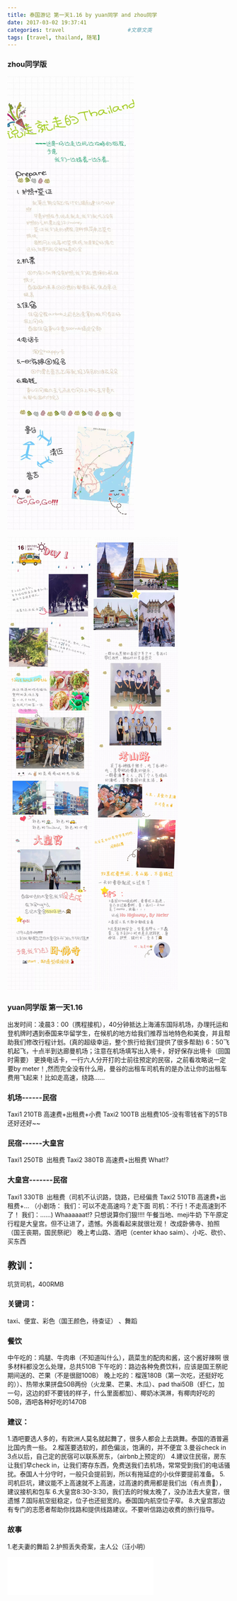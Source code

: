 ```yaml
---
title: 泰国游记 第一天1.16 by yuan同学 and zhou同学
date: 2017-03-02 19:37:41
categories: travel                    #文章文类
tags: [travel, thailand, 随笔]
---
```

### zhou同学版
![说走就走的Thailand](taiday1/tai1.jpeg)

<!--more-->

![凹造型很愉快](taiday1/tai2.jpeg)
![不容错过的考山路](taiday1/tai3.jpeg)

### yuan同学版 第一天1.16
出发时间：凌晨3：00（携程接机），40分钟抵达上海浦东国际机场，办理托运和登机牌时遇到泰国来华留学生，在候机的地方给我们推荐当地特色和美食，并且帮助我们修改行程计划。(真的超级幸运，整个旅行给我们提供了很多帮助)
6：50飞机起飞，十点半到达廊曼机场；注意在机场填写出入境卡，好好保存出境卡（回国时需要）
更换电话卡，一行六人分开打的士前往预定的民宿，之前看攻略说一定要by meter！,然而完全没有什么用，曼谷的出租车司机有的是办法让你的出租车费用飞起来！比如走高速，绕路…...

### 机场------民宿
Taxi1 210TB 高速费+出租费+小费
Taxi2 100TB 出租费105-没有零钱省下的5TB
还好还好~~

### 民宿------大皇宫
Taxi1 250TB  出租费
Taxi2 380TB 高速费+出租费
What!?


### 大皇宫-------民宿
Taxi1 330TB  出租费（司机不认识路，饶路，已经偏贵
Taxi2 510TB 高速费+出租费+…
（小剧场：
我们：可以不走高速吗？走下面
司机：不行！不走高速到不了！
我们：……)
Whaaaaaat!? 
只想说算你们狠!!!!
午餐当地、meji牛奶
下午原定行程是大皇宫。但不让进了，遗憾。外面看起来就很壮观！
改成卧佛寺、拍照（国王丧期，国民祭祀）
晚上考山路、酒吧（center khao saim）、小吃、砍价、买东西
## 教训：
坑货司机，400RMB

### 关键词：
taxi、便宜、彩色（国王颜色，待查证） 、舞蹈

### 餐饮
中午吃的：鸡腿、牛肉串（不知道叫什么），蔬菜生的配肉和酱，这个酱好辣啊
很多材料都没怎么处理，总共510B
下午吃的：路边各种免费饮料，应该是国王祭祀期间送的、芒果（不是很甜100B）
晚上吃的：榴莲180B（第一次吃，还挺好吃的））、热带水果拼盘50B两份（火龙果、芒果、木瓜）、pad thai50B（虾仁，加一句，这边的虾不要钱的样子，什么里面都加）、椰奶冰淇淋，有椰肉好吃的50B，酒吧各种好吃的1470B

### 建议：
1.酒吧要选人多的，有欧洲人莫名就起舞了，很多人都会上去跳舞。泰国的酒普遍比国内贵一些。
2.榴莲要选软的，颜色偏淡，饱满的，并不便宜
3.曼谷check in 3点以后，自己定的民宿可以联系房东，（airbnb上预定的）
4.建议住民宿，房东让我们早check in，让我们寄存东西，免费送我们去机场，常常受到我们的电话骚扰。泰国人十分守时，一般只会提前到，所以有拖延症的小伙伴要提前准备。
5.司机巨坑，建议能不上高速就不上高速，过高速的费用都是我们出（有点贵🌚），建议接机和包车
6.大皇宫8:30-3:30，我们去的时候太晚了，没办法去大皇宫，很遗憾 
7.国际航空挺稳定，位子也还挺宽的。泰国国内航空位子窄。
8.大皇宫那边有专门的志愿者帮助你找路和提供线路建议。不要听信路边收费的旅行指导。

### 故事
1.老夫妻的舞蹈
2.护照丢失奇案，主人公（汪小明）



<iframe frameborder="no" border="0" marginwidth="0" marginheight="0" width=330 height=86 src="//music.163.com/outchain/player?type=2&id=18498011&auto=1&height=66"></iframe>